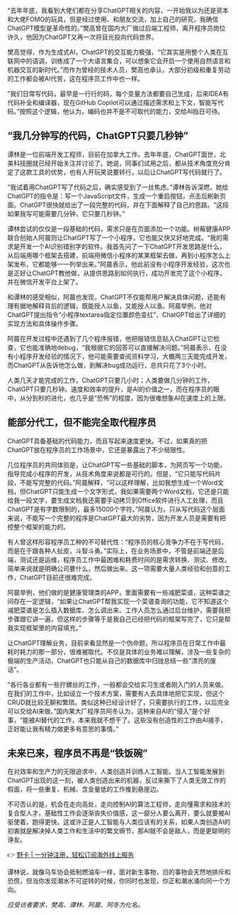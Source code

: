 “去年年底，我看到大佬们都在分享ChatGPT相关的内容，一开始我以为还是资本和大佬FOMO的玩具，但是经过使用、和朋友交流，加上自己的研究，我确信ChatGPT模型是革命性的。”樊高曾在国内大厂做过后端工程师，离开程序员岗位许久，他因为ChatGPT又再一次将目光投向代码世界。

樊高觉得，作为生成式AI，ChatGPT的交互能力极强，“它其实是用整个人类在互联网中的语调，训练成了一个大语言集合，可以想象它会开启一个使用自然语言和机器交互的新时代。”而作为曾经的技术人员，樊高也承认，大部分初级和重复劳动的工作都会被AI代劳，这在程序员工作中也一样。

“我们日常写代码，最早是一行行的码，每个变量方法都要自己生成，后来IDEA有代码补全和编译器，现在GitHub Copilot可以通过描述需求和上下文，智能写代码。”按照这个逻辑，他认为，编码也并不是不可取代的能力，交给AI指日可待。

## “我几分钟写的代码，ChatGPT只要几秒钟”

谭林是一位前端开发工程师，目前在加拿大工作。去年年底，ChatGPT面世，北美科技圈就已经开始关注并讨论了。她说，同事们试用之后，都从技术角度充分肯定了这款工具的优势，也有人开玩笑说要转行，以后让ChatGPT写代码就行了。

“我试着用ChatGPT写了代码之后，确实感受到了一丝焦虑。”谭林告诉深燃，她给ChatGPT的指令是：写一个JavaScript文件，生成一个重启按钮，点击后刷新页面。ChatGPT很快就给出了一段完整的代码，并在下面解释了自己的思路。“这段如果我写可能需要几分钟，它只要几秒钟。”

谭林尝试的仅仅是一段基础的代码，需求只是在页面添加一个功能。树莓健康APP联合创始人阿晨则让ChatGPT写了一个小程序，它也能又快又好地完成。“我的需求是开发一个AI识别错别字的软件。我首先问了一下ChatGPT开发思路是什么，从后端用哪个框架去搭建，前端用微信小程序的某某框架去做，再到小程序怎么上架发布，它都能够一一列举出来。”阿晨表示，他此前没有小程序开发经验，这次也是正好让ChatGPT教他做，从提供思路到如何执行，成功开发完了这个小程序，并在微信开发平台上架了。

和谭林的感受相似，阿晨也发现，ChatGPT不仅能帮用户解决具体问题，还能有理有据地解释背后的逻辑，既能授人以鱼，又能授人以渔。阿晨举例，他对ChatGPT提出指令“小程序textarea指定位置颜色变红”，ChatGPT给出了详细的实现方法和具体操作步骤。

阿晨在开发过程中还遇到了几个程序报错，他把报错信息贴入ChatGPT让它检查，它也能准确地debug，“我根据它的回答可以直接解决问题。”阿晨表示，在没有小程序开发经验的情况下，他可能需要查阅资料学习，大概两三天能完成开发，而ChatGPT从告诉他怎么做，到解决bug成功运行，总共只花了3个小时。

人类几天才能完成的工作，ChatGPT只要几小时；人类要做几分钟的工作，ChatGPT只要几秒钟。速度和效率的提升，是AI的价值之一，而在程序员的眼中，从分到秒的进化，也几乎是“恐怖”的程度，因为很难想象AI在速度上的上限。

## 能部分代工，但不能完全取代程序员

ChatGPT具备基础的代码能力，而且写起来速度更快。不过，如果真的把ChatGPT放在程序员的工作场景中，它还是暴露出了不少局限性。

几位程序员的共同体验是，让ChatGPT写一些基础的脚本，为网页写一个功能，指导完成小程序的开发，从技术角度来说都是可行的。但是，“它只能写代码片段，不能写完整的代码。”阿晨解释，“可以这样理解，比如我想生成一个Word文档，但ChatGPT只能生成一个文字形式，我如果需要两个Word文档，它还是只能给我一段文字，要生成文档我还需要手动拷贝到Office软件进行人工处理，而且ChatGPT是有字数限制的，最多15000个字符。”阿晨认为，只从写代码这个层面来说，不能写一个完整的程序是ChatGPT最大的劣势，因为开发人员是需要有把控整个框架的能力的。

有人曾这样形容程序员工种的不可替代性：“程序员的核心竞争力不在于写代码，而是在于跟各种人扯皮，斗智斗勇。”实际上，在业务场景中，不管是前端还是后端，测试还是运维，程序员工作中最困难和耗费时间的是需求转换、测试、修改。简单来说就是明确公司要什么，然后做出来。这一项需要大量人类经验和创意的工作，ChatGPT目前还很难完成。

阿晨举例，他们做的是健康管理类的APP，里面需要有一些减肥菜谱，这种菜谱之间存在一定逻辑，“如果让ChatGPT帮我实现一个菜谱查询的功能，它不知道这个减肥菜谱是怎么插入数据库、怎么调出来、工作人员怎么通过后台维护，需要我把步骤跟它讲一遍，但这样的步骤等于是我自己已经把代码的框架写完了，它只是帮我实现框架里的内容填充。”

让ChatGPT理解业务，目前来看显然是一个伪命题，所以程序员在日常工作中最耗时耗力的那一部分，很难被取代。不仅是具体的业务难以理解，涉及一些复杂的极端的生产活动，ChatGPT也只能从自己的数据库中归拢总结一些“漂亮的废话”。

“各行各业都有一些拧螺丝的工作，一般都会交给实习生或者刚入门的人员来做。在我们的工作中，比如设立一个技术方案，需要有人去具体地把它实现，但这个CRUD就比较无聊和繁琐。类似这种已经设计好了，只需要执行的工作，以后完全可以交给AI来做。”国内某大厂程序员阿冬认为，这种来自AI的“侵入”是个好事，“能被AI替代的工作，本来我就不想干了。这些没有创造性的工作由AI接手，正好能让我有精力做更多有意思的事情。”

## 未来已来，程序员不再是“铁饭碗”

在对效率和生产力的无限追求中，人类创造并训练人工智能。当人工智能发展到ChatGPT出现的这一刻，被人类创造出来的机器，反过来撕下了人类无效工作的假面，将一些重复、机械、含金量低的工作推到悬崖边。

不可否认的是，机会在走向高处，走向控制AI的算法工程师，走向懂需求和技术的复合型人才。基础性工作会逐渐丧失价值感，这一部分人要么离开，要么就要被AI驱使着，跑得更快。这或许正是人工智能与人类应该有的关系，如果人类创造AI的初衷就是解决掉人类工作和生活中的繁文缛节，那AI就不会是敌人，而是更聪明的诤友。

👉 [野卡 | 一分钟注册，轻松订阅海外线上服务](https://bit.ly/bewildcard)

谭林说，就像马车协会抵制燃油车一样，面对新生事物，旧的事物会天然地排斥和恐慌，但当你发现潮水不可逆转的时候，你同时也发现，你正和潮水涌向同一个方向。

*应受访者要求，樊高、谭林、阿晨、阿冬为化名。*